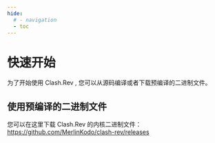 ```yaml
---
hide:
  # - navigation
  - toc
---
```


# 快速开始

为了开始使用 Clash.Rev , 您可以从源码编译或者下载预编译的二进制文件。

## 使用预编译的二进制文件

您可以在这里下载 Clash.Rev 的内核二进制文件：<https://github.com/MerlinKodo/clash-rev/releases>

